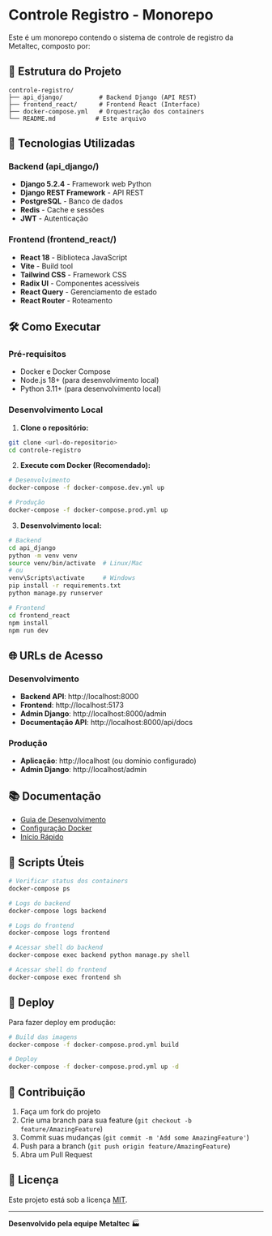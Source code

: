 # Controle Registro - Monorepo

Este é um monorepo contendo o sistema de controle de registro da Metaltec, composto por:

## 📁 Estrutura do Projeto

```
controle-registro/
├── api_django/          # Backend Django (API REST)
├── frontend_react/      # Frontend React (Interface)
├── docker-compose.yml   # Orquestração dos containers
└── README.md           # Este arquivo
```

## 🚀 Tecnologias Utilizadas

### Backend (api_django/)
- **Django 5.2.4** - Framework web Python
- **Django REST Framework** - API REST
- **PostgreSQL** - Banco de dados
- **Redis** - Cache e sessões
- **JWT** - Autenticação

### Frontend (frontend_react/)
- **React 18** - Biblioteca JavaScript
- **Vite** - Build tool
- **Tailwind CSS** - Framework CSS
- **Radix UI** - Componentes acessíveis
- **React Query** - Gerenciamento de estado
- **React Router** - Roteamento

## 🛠️ Como Executar

### Pré-requisitos
- Docker e Docker Compose
- Node.js 18+ (para desenvolvimento local)
- Python 3.11+ (para desenvolvimento local)

### Desenvolvimento Local

1. **Clone o repositório:**
```bash
git clone <url-do-repositorio>
cd controle-registro
```

2. **Execute com Docker (Recomendado):**
```bash
# Desenvolvimento
docker-compose -f docker-compose.dev.yml up

# Produção
docker-compose -f docker-compose.prod.yml up
```

3. **Desenvolvimento local:**
```bash
# Backend
cd api_django
python -m venv venv
source venv/bin/activate  # Linux/Mac
# ou
venv\Scripts\activate     # Windows
pip install -r requirements.txt
python manage.py runserver

# Frontend
cd frontend_react
npm install
npm run dev
```

## 🌐 URLs de Acesso

### Desenvolvimento
- **Backend API**: http://localhost:8000
- **Frontend**: http://localhost:5173
- **Admin Django**: http://localhost:8000/admin
- **Documentação API**: http://localhost:8000/api/docs

### Produção
- **Aplicação**: http://localhost (ou domínio configurado)
- **Admin Django**: http://localhost/admin

## 📚 Documentação

- [Guia de Desenvolvimento](./api_django/README_WINDOWS.md)
- [Configuração Docker](./api_django/README_DOCKER.md)
- [Início Rápido](./api_django/QUICK_START.md)

## 🔧 Scripts Úteis

```bash
# Verificar status dos containers
docker-compose ps

# Logs do backend
docker-compose logs backend

# Logs do frontend
docker-compose logs frontend

# Acessar shell do backend
docker-compose exec backend python manage.py shell

# Acessar shell do frontend
docker-compose exec frontend sh
```

## 🚀 Deploy

Para fazer deploy em produção:

```bash
# Build das imagens
docker-compose -f docker-compose.prod.yml build

# Deploy
docker-compose -f docker-compose.prod.yml up -d
```

## 📝 Contribuição

1. Faça um fork do projeto
2. Crie uma branch para sua feature (`git checkout -b feature/AmazingFeature`)
3. Commit suas mudanças (`git commit -m 'Add some AmazingFeature'`)
4. Push para a branch (`git push origin feature/AmazingFeature`)
5. Abra um Pull Request

## 📄 Licença

Este projeto está sob a licença [MIT](LICENSE).

---

**Desenvolvido pela equipe Metaltec** 🏭

